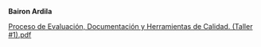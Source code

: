 **Bairon Ardila**

[Proceso de Evaluación, Documentación y Herramientas de Calidad. (Taller #1).pdf](./Proceso%20de%20Evaluación,%20Documentación%20y%20Herramientas%20de%20Calidad.%20(Taller%20#1).pdf)
